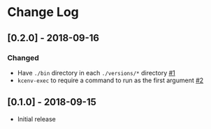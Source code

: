 # Change Log

## [0.2.0] - 2018-09-16

### Changed

* Have `./bin` directory in each `./versions/*` directory [#1](https://github.com/yuya-takeyama/kcenv/pull/1)
* `kcenv-exec` to require a command to run as the first argument [#2](https://github.com/yuya-takeyama/kcenv/pull/2)

## [0.1.0] - 2018-09-15

* Initial release
